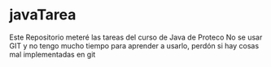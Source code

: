 # javaTarea
Este Repositorio meteré las tareas del curso de Java de Proteco
No se usar GIT y no tengo mucho tiempo para aprender a usarlo, perdón si hay cosas mal implementadas en git
